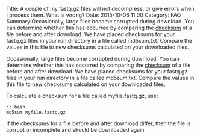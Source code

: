 Title: A couple of my fastq.gz files will not decompress, or give errors when I process them. What is wrong?
Date: 2015-10-06 11:00
Category: FAQ
Summary:Occasionally, large files become corrupted during download. You can determine whether this has occurred by comparing the <a href="http://en.wikipedia.org/wiki/Checksum">checksum</a> of a file before and after download. We have placed checksums for your fastq.gz files in your run directory in a file called md5sum.txt. Compare the values in this file to new checksums calculated on your downloaded files.

Occasionally, large files become corrupted during download. You can determine whether this has occurred by comparing the [checksum](http://en.wikipedia.org/wiki/Checksum) of a file before and after download. We have placed checksums for your fastq.gz files in your run directory in a file called md5sum.txt. Compare the values in this file to new checksums calculated on your downloaded files.

To calculate a checksum for a file called myfile.fastq.gz, use:

    :::bash
    md5sum myfile.fastq.gz
    
If the checksums for a file before and after download differ, then the file is corrupt or incomplete and should be downloaded again.

